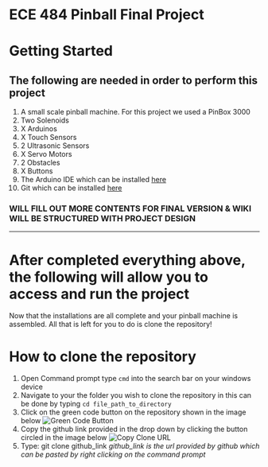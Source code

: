 # ECE 484 Pinball Final Project

# Getting Started
## The following are needed in order to perform this project
1. A small scale pinball machine. For this project we used a PinBox 3000
2. Two Solenoids
3. X Arduinos
4. X Touch Sensors
5. 2 Ultrasonic Sensors
6. X Servo Motors
7. 2 Obstacles
8. X Buttons
9. The Arduino IDE which can be installed [here](https://www.arduino.cc/en/software)
10. Git which can be installed [here](https://git-scm.com/downloads)

### WILL FILL OUT MORE CONTENTS FOR FINAL VERSION & WIKI WILL BE STRUCTURED WITH PROJECT DESIGN

---

# After completed everything above, the following will allow you to access and run the project
Now that the installations are all complete and your pinball machine is assembled. All that is left for you to do is clone the repository!

# How to clone the repository
1. Open Command prompt type `cmd` into the search bar on your windows device
2. Navigate to your the folder you wish to clone the repository in this can be done by typing `cd file_path_to_directory`
3. Click on the green code button on the repository shown in the image below
![Green Code Button](/assests/images/code_button.png "Green Code Button")
4. Copy the github link provided in the drop down by clicking the button circled in the image below
![Copy Clone URL](/assests/images/copy_clone.png "Copy Clone URL")
5. Type: git clone github_link *github_link is the url provided by github which can be pasted by right clicking on the command prompt*
